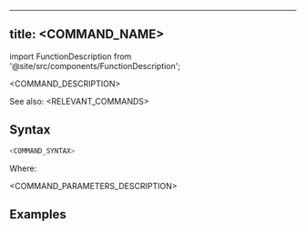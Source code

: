 <!-- Notes for Contributors

To create a document using this template:

1. Replace the x.x.xx in the <FunctionDescription> to indicate the version when the command will be introduced. For example, 
<FunctionDescription description="Introduced: v1.2.34"/>
2. If the command is only available for Databend Enterprise, remove the comment tags for <EEFeature>, and replace COMMAND_NAME with the name of the command (ALL CAPS).
3. Replace <COMMAND_NAME> with the name of the command (ALL CAPS).
4. Replace <COMMAND_DESCRIPTION> with a brief description of the command. If the command is related to existing commands, provide references in the See also section. Otherwise, remove the See also section.
5. Replace <COMMAND_SYNTAX> with the command syntax.
6. Replace <COMMAND_PARAMETERS_DESCRIPTION> with the parameter descriptions, if any. Otherwise, remove 'Where:' and <COMMAND_PARAMETERS_DESCRIPTION> .
7. Replace <EXAMPLES> with one or more examples demonstrating the usage of the command.
8. Edit any other sections or add additional information as needed.
-->

---
title: <COMMAND_NAME>
---
import FunctionDescription from '@site/src/components/FunctionDescription';

<FunctionDescription description="Introduced: vx.x.xx"/>

<!-- 
import EEFeature from '@site/src/components/EEFeature';

<EEFeature featureName='COMMAND_NAME'/>
-->

<COMMAND_DESCRIPTION>

See also: <RELEVANT_COMMANDS>

## Syntax

```sql
<COMMAND_SYNTAX>
```

Where:

<COMMAND_PARAMETERS_DESCRIPTION>

## Examples

<EXAMPLES>